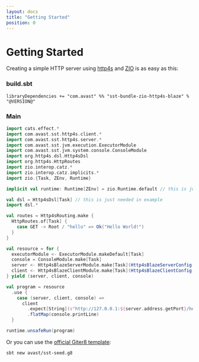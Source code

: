 ```yaml
---
layout: docs
title: "Getting Started"
position: 0
---
```


# Getting Started

Creating a simple HTTP server using [http4s](https://http4s.org) and [ZIO](https://zio.dev) is as easy as this:

### build.sbt

`libraryDependencies += "com.avast" %% "sst-bundle-zio-http4s-blaze" % "@VERSION@"`

### Main

```scala mdoc:silent:reset-class
import cats.effect.*
import com.avast.sst.http4s.client.*
import com.avast.sst.http4s.server.*
import com.avast.sst.jvm.execution.ExecutorModule
import com.avast.sst.jvm.system.console.ConsoleModule
import org.http4s.dsl.Http4sDsl
import org.http4s.HttpRoutes
import zio.interop.catz.*
import zio.interop.catz.implicits.*
import zio.{Task, ZEnv, Runtime}

implicit val runtime: Runtime[ZEnv] = zio.Runtime.default // this is just needed in example

val dsl = Http4sDsl[Task] // this is just needed in example
import dsl.*

val routes = Http4sRouting.make { 
  HttpRoutes.of[Task] {
    case GET -> Root / "hello" => Ok("Hello World!")
  }
}

val resource = for {
  executorModule <- ExecutorModule.makeDefault[Task]
  console = ConsoleModule.make[Task]
  server <- Http4sBlazeServerModule.make[Task](Http4sBlazeServerConfig("127.0.0.1", 0), routes, executorModule.executionContext)
  client <- Http4sBlazeClientModule.make[Task](Http4sBlazeClientConfig(), executorModule.executionContext)
} yield (server, client, console)

val program = resource
  .use {
    case (server, client, console) =>
      client
        .expect[String](s"http://127.0.0.1:${server.address.getPort}/hello")
        .flatMap(console.printLine)
  }
```

```scala mdoc
runtime.unsafeRun(program)
```

Or you can use the [official Giter8 template](https://github.com/avast/sst-seed.g8):

```bash
sbt new avast/sst-seed.g8
```
